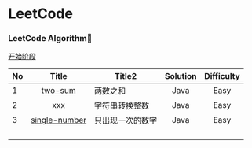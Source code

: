 # LeetCode

### LeetCode Algorithm💟
[开始阶段](https://tqroot.com/pages/23dc70/)

| No   |                            Title                             | Title2           | Solution | Difficulty |
| :--- | :----------------------------------------------------------: | ---------------- | :------: | :--------: |
| 1    |     [two-sum](https://leetcode-cn.com/problems/two-sum/)     | 两数之和         |   Java   |    Easy    |
| 2    |                             xxx                              | 字符串转换整数   |   Java   |    Easy    |
| 3    | [single-number](https://leetcode-cn.com/problems/single-number/) | 只出现一次的数字 |   Java   |    Easy    |
|      |                                                              |                  |          |            |
|      |                                                              |                  |          |            |
|      |                                                              |                  |          |            |
|      |                                                              |                  |          |            |

